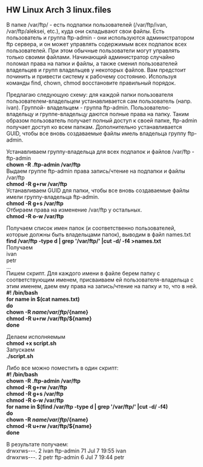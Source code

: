 ## HW Linux Arch 3 linux.files
В папке /var/ftp/ - есть подпапки пользователей (/var/ftp/ivan, /var/ftp/aleksei, etc.), куда они складывают свои файлы.
Есть пользователь и группа ftp-admin - они используются администратором ftp сервера, и он может управлять содержимым всех подпапок всех пользователей. При этом обычные пользователи могут управлять только своими файлами.
Начинающий администратор случайно поломал права на папки и файлы, а также сменил пользователей владельцев и групп владельцев у некоторых файлов. Вам предстоит починить и привести систему к рабочему состоянию.
Используя команды find, chown, chmod восстановите правильный порядок.  
  
Предлагаю следующую схему: для каждой папки пользователя пользователем-владельцем устанавливается сам пользователь (напр. ivan). Группой- владельцем - группа ftp-admin. Пользователю-владельцу и группе-владельцу даются полные права на папку.
Таким образом пользователь получает полный доступ к своей папке, ftp-admin получает доступ ко всем папкам. Дополнительно устанавливается  GUID, чтобы все вновь создаваемые файлы имель владельца группу ftp-admin.  
  
Устанавливаем группу-владельца для всех подпапок и файлов /var/ftp - ftp-admin  
**chown -R .ftp-admin /var/ftp**  
Выдаем группе ftp-admin права запись/чтение на подпапки и файлы /var/ftp  
**chmod -R g+rw /var/ftp**  
Устанавливаем GUID для папки, чтобы все вновь создаваемые файлы имели группу-владельца ftp-admin.   
**chmod -R g+s /var/ftp**  
Отбираем права на изменение /var/ftp у остальных.  
**chmod -R o-w /var/ftp**  

Получаем список имен папок (и соответственно пользователей, которые должны быть владельцами папок), выводим в файл names.txt  
**find /var/ftp  -type d | grep '/var/ftp/' |cut -d/ -f4 >names.txt**  
Получаем  
ivan  
petr  
…  
Пишем скрипт.  Для каждого имени в файле берем папку с соответствующим именем, присваиваем ей пользователя-владельца с этим именем, даем ему права на запись/чтение на папку и то, что в ней.  
**#! /bin/bash  
for name in $(cat names.txt)  
do  
chown -R ${name} /var/ftp/${name}  
chmod -R u+rw /var/ftp/${name}  
done**  
  
Делаем исполняемым   
**chmod +x script.sh**  
Запускаем  
**./script.sh**  
  
Либо все можно поместить в один скрипт:  
**#! /bin/bash  
chown -R .ftp-admin /var/ftp  
chmod -R g+rw /var/ftp  
chmod -R g+s /var/ftp  
chmod -R o-w /var/ftp  
for name in $(find /var/ftp  -type d | grep '/var/ftp/' |cut -d/ -f4)  
do  
chown -R ${name} /var/ftp/${name}  
chmod -R u+rw /var/ftp/${name}  
done**  
  
В результате получаем:  
drwxrws---. 2 ivan ftp-admin  71 Jul  7 19:55 ivan  
drwxrws---. 2 petr ftp-admin   6 Jul  7 19:44 petr  






















